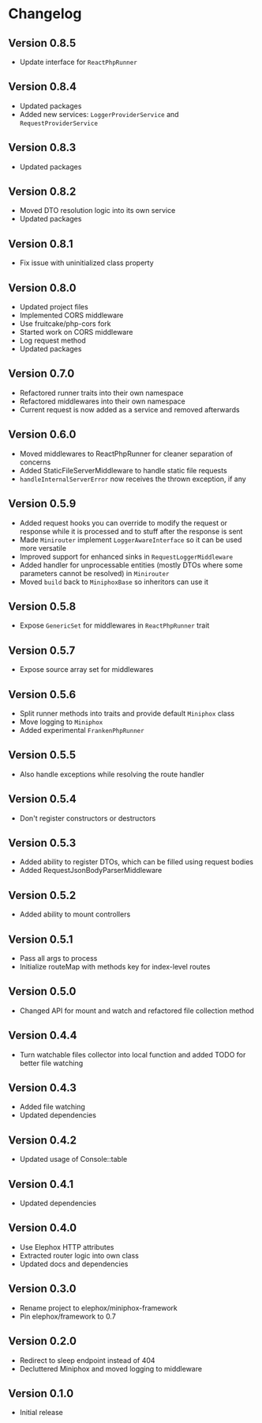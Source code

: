 Changelog
=========

Version 0.8.5
-------------

* Update interface for `ReactPhpRunner`

Version 0.8.4
-------------

* Updated packages
* Added new services: `LoggerProviderService` and `RequestProviderService`

Version 0.8.3
-------------

* Updated packages

Version 0.8.2
-------------

* Moved DTO resolution logic into its own service
* Updated packages

Version 0.8.1
-------------

* Fix issue with uninitialized class property

Version 0.8.0
-------------

* Updated project files
* Implemented CORS middleware
* Use fruitcake/php-cors fork
* Started work on CORS middleware
* Log request method
* Updated packages

Version 0.7.0
-------------

* Refactored runner traits into their own namespace
* Refactored middlewares into their own namespace
* Current request is now added as a service and removed afterwards

Version 0.6.0
-------------

* Moved middlewares to ReactPhpRunner for cleaner separation of concerns
* Added StaticFileServerMiddleware to handle static file requests
* `handleInternalServerError` now receives the thrown exception, if any

Version 0.5.9
-------------

* Added request hooks you can override to modify the request or response while it is processed and to stuff after the response is sent
* Made `Minirouter` implement `LoggerAwareInterface` so it can be used more versatile
* Improved support for enhanced sinks in `RequestLoggerMiddleware`
* Added handler for unprocessable entities (mostly DTOs where some parameters cannot be resolved) in `Minirouter`
* Moved `build` back to `MiniphoxBase` so inheritors can use it

Version 0.5.8
-------------

* Expose `GenericSet` for middlewares in `ReactPhpRunner` trait

Version 0.5.7
-------------

* Expose source array set for middlewares

Version 0.5.6
-------------

* Split runner methods into traits and provide default `Miniphox` class
* Move logging to `Miniphox`
* Added experimental `FrankenPhpRunner`

Version 0.5.5
-------------

* Also handle exceptions while resolving the route handler

Version 0.5.4
-------------

* Don't register constructors or destructors

Version 0.5.3
-------------

* Added ability to register DTOs, which can be filled using request bodies
* Added RequestJsonBodyParserMiddleware

Version 0.5.2
-------------

* Added ability to mount controllers

Version 0.5.1
-------------

* Pass all args to process
* Initialize routeMap with methods key for index-level routes

Version 0.5.0
-------------

* Changed API for mount and watch and refactored file collection method

Version 0.4.4
-------------

* Turn watchable files collector into local function and added TODO for better file watching

Version 0.4.3
-------------

* Added file watching
* Updated dependencies

Version 0.4.2
-------------

* Updated usage of Console::table

Version 0.4.1
-------------

* Updated dependencies

Version 0.4.0
-------------

* Use Elephox HTTP attributes
* Extracted router logic into own class
* Updated docs and dependencies

Version 0.3.0
-------------

* Rename project to elephox/miniphox-framework
* Pin elephox/framework to 0.7

Version 0.2.0
-------------

* Redirect to sleep endpoint instead of 404
* Decluttered Miniphox and moved logging to middleware

Version 0.1.0
-------------

* Initial release
